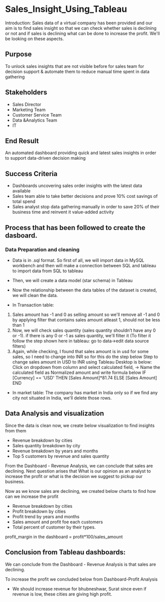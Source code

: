 # Sales_Insight_Using_Tableau

Introduction:
Sales data of a virtual company has been provided and our aim is to find sales insight so that we can check whether sales is declining or not and
if sales is declining what can be done to increase the profit. We'll be looking on these aspects.

## Purpose
To unlock sales insights that are not visible before for sales team for decision support & automate them to reduce manual time spent in data gathering
## Stakeholders
- Sales Director
- Marketing Team
- Customer Service Team
- Data &Analytics Team
- IT

## End Result
An automated dashboard providing quick and latest sales insights in order to support data-driven decision making

## Success Criteria
- Dashboards uncovering sales order insights with the latest data available
- Sales team able to take better decisions and prove 10% cost savings of total spend
- Sales analyst stop data gathering manually in order to save 20% of their business time and reinvent it value-added activity

## Process that has been followed to create the dasboard.
### Data Preparation and cleaning
- Data is in .sql format. So first of all, we will import data in MySQL workbench and then will make a connection between SQL and tableau to import data 
from SQL to tableau
- Then, we will create a data model (star schema) in Tableau
- Now the relationship between the data tables of the dataset is created, we will clean the data.

- In Transaction table:
1. Sales amount has -1 and 0 as selling amount so we'll remove all -1 and 0 by applying filter that contains sales amount atleast 1, should not be less than 1
2. Now, we will check sales quantity (sales quantity shouldn’t have any 0 or -1). if there is any 0 or -1 as sales quantity, we'll filter it 
(To filter it follow the step shown here in tableau: go to data->edit data source filters)
3. Again, while checking, I found that sales amount is in usd for some sales, so I need to change into INR so for this do the step below
Step to change sales amount in USD to INR using Tableau Desktop is below:
Click on dropdown from column and select calculated field, -> Name the calculated field as Normalized amount and write formula below
IF [Currency] == 'USD' THEN [Sales Amount]*81.74 ELSE [Sales Amount] END
- In market table:
The company has market in India only so if we find any city not situated in India, we'll delete those rows.

## Data Analysis and visualization
Since the data is clean now, we create below visualization to find insights from them
- Revenue breakdown by cities
- Sales quantity breakdown by city
- Revenue breakdown by years and months
- Top 5 customers by revenue and sales quantity



From the Dashboard - Revenue Analysis, we can conclude that sales are declining. Next question arises that What is our opinion as an analyst to increase the profit 
or what is the decision we suggest to pickup our business.

Now as we know sales are declining, we created below charts to find how can we increase the profit
- Revenue breakdown by cities
- Profit breakdown by cities
- Profit trend by years and months
- Sales amount and profit foe each customers
- Total percent of customer by their types.

 profit_margin in the dashboard = profit*100/sales_amount 

## Conclusion from Tableau dashboards:
We can conclude from the Dashboard - Revenue Analysis is that sales are declining.

To increase the profit we concluded below from Dashboard-Profit Analysis
- We should increase revenue for bhubneshwar, Surat since even if revenue is low, these cities are giving high profit.

